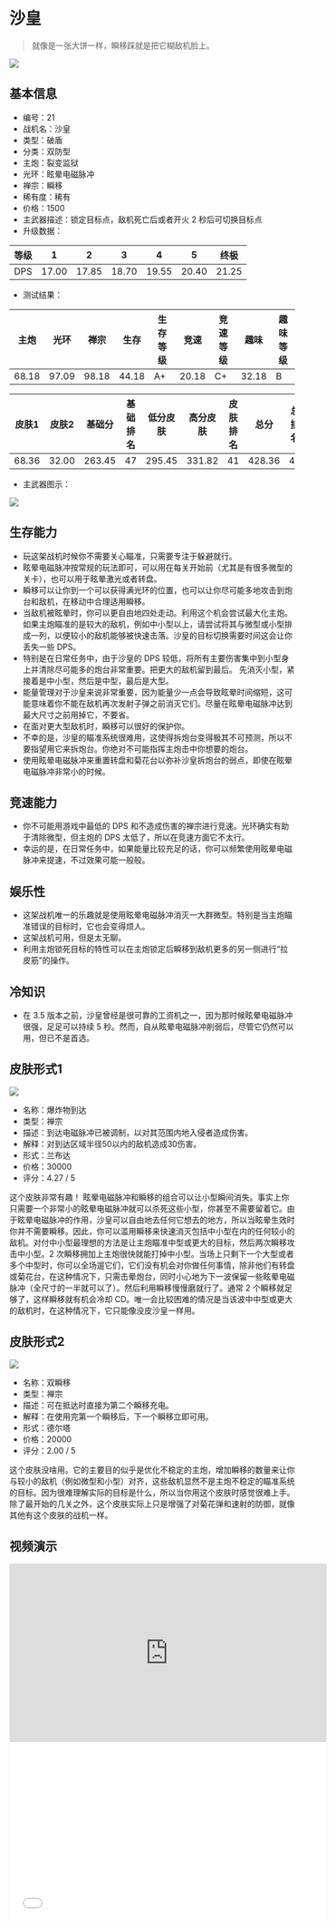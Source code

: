 # 沙皇

> 就像是一张大饼一样，瞬移踩就是把它糊敌机脸上。

<img src="/ships/ship_21.png" style={{zoom:1}}/>

## 基本信息

- 编号：21
- 战机名：沙皇
- 类型：破盾
- 分类：双防型
- 主炮：裂变监狱
- 光环：眩晕电磁脉冲
- 禅宗：瞬移
- 稀有度：稀有
- 价格：1500
- 主武器描述：锁定目标点，敌机死亡后或者开火 2 秒后可切换目标点
- 升级数据：

| 等级 | 1 | 2 | 3 | 4 | 5 | 终极 |
|--|--|--|--|--|--|--|
| DPS | 17.00 | 17.85 | 18.70 | 19.55 | 20.40 | 21.25 |

- 测试结果：

| 主炮 | 光环 | 禅宗 | 生存 | 生存等级 | 竞速 | 竞速等级 | 趣味 | 趣味等级 |
|--|--|--|--|--|--|--|--|--|
| 68.18 | 97.09 | 98.18 | 44.18 | A+ | 20.18 | C+ | 32.18 | B |

| 皮肤1 | 皮肤2 | 基础分 | 基础排名 | 低分皮肤 | 高分皮肤 | 皮肤排名 | 总分 | 总排名 |
|--|--|--|--|--|--|--|--|--|
| 68.36 | 32.00 | 263.45 | 47 | 295.45 | 331.82 | 41 | 428.36 | 43 |

- 主武器图示：

<img src="/illustration/main_21.gif" style={{zoom:1}}/>

## 生存能力

- 玩这架战机时候你不需要关心瞄准，只需要专注于躲避就行。
- 眩晕电磁脉冲按常规的玩法即可，可以用在每关开始前（尤其是有很多微型的关卡），也可以用于眩晕激光或者转盘。
- 瞬移可以让你到一个可以获得满光环的位置，也可以让你尽可能多地攻击到炮台和敌机，在移动中合理适用瞬移。
- 当敌机被眩晕时，你可以更自由地四处走动。利用这个机会尝试最大化主炮。如果主炮瞄准的是较大的敌机，例如中小型以上，请尝试将其与微型或小型排成一列，以便较小的敌机能够被快速击落。沙皇的目标切换需要时间这会让你丢失一些 DPS。
- 特别是在日常任务中，由于沙皇的 DPS 较低，将所有主要伤害集中到小型身上并清除尽可能多的炮台非常重要。把更大的敌机留到最后。 先消灭小型，紧接着是中小型，然后是中型，最后是大型。
- 能量管理对于沙皇来说非常重要，因为能量少一点会导致眩晕时间缩短，这可能意味着你不能在敌机再次发射子弹之前消灭它们。尽量在眩晕电磁脉冲达到最大尺寸之前用掉它，不要省。
- 在面对更大型敌机时，瞬移可以很好的保护你。
- 不幸的是，沙皇的瞄准系统很难用，这使得拆炮台变得极其不可预测，所以不要指望用它来拆炮台。你绝对不可能指挥主炮击中你想要的炮台。
- 使用眩晕电磁脉冲来重置转盘和菊花台以弥补沙皇拆炮台的弱点，即使在眩晕电磁脉冲非常小的时候。

## 竞速能力

- 你不可能用游戏中最低的 DPS 和不造成伤害的禅宗进行竞速。光环确实有助于清除微型，但主炮的 DPS 太低了，所以在竞速方面它不太行。
- 幸运的是，在日常任务中，如果能量比较充足的话，你可以频繁使用眩晕电磁脉冲来提速，不过效果可能一般般。

## 娱乐性

- 这架战机唯一的乐趣就是使用眩晕电磁脉冲消灭一大群微型。特别是当主炮瞄准错误的目标时，它也会变得烦人。
- 这架战机可用，但是太无聊。
- 利用主炮锁死目标的特性可以在主炮锁定后瞬移到敌机更多的另一侧进行“拉皮筋”的操作。

## 冷知识

- 在 3.5 版本之前，沙皇曾经是很可靠的工资机之一，因为那时候眩晕电磁脉冲很强，足足可以持续 5 秒。然而，自从眩晕电磁脉冲削弱后，尽管它仍然可以用，但已不是首选。

## 皮肤形式1

<img src="/ships/ship_21_apex_1.png" style={{zoom:1}}/>

- 名称：爆炸物到达
- 类型：禅宗
- 描述：到达电磁脉冲已被调制，以对其范围内地入侵者造成伤害。
- 解释：对到达区域半径50以内的敌机造成30伤害。
- 形式：兰布达
- 价格：30000
- 评分：4.27 / 5

这个皮肤非常有趣！ 眩晕电磁脉冲和瞬移的组合可以让小型瞬间消失。事实上你只需要一个非常小的眩晕电磁脉冲就可以杀死这些小型，你甚至不需要留着它。由于眩晕电磁脉冲的作用，沙皇可以自由地去任何它想去的地方，所以当眩晕生效时你并不需要瞬移。因此，你可以滥用瞬移来快速消灭包括中小型在内的任何较小的敌机。对付中小型最理想的方法是让主炮瞄准中型或更大的目标，然后两次瞬移攻击中小型。2 次瞬移拥加上主炮很快就能打掉中小型。当场上只剩下一个大型或者多个中型时，你可以全场遛它们，它们没有机会对你做任何事情，除非他们有转盘或菊花台，在这种情况下，只需击晕炮台，同时小心地为下一波保留一些眩晕电磁脉冲（全尺寸的一半就可以了）。然后利用瞬移慢慢磨就行了。通常 2 个瞬移就足够了，这样瞬移就有机会冷却 CD。唯一会比较困难的情况是当该波中中型或更大的敌机时，在这种情况下，它只能像没皮沙皇一样用。

## 皮肤形式2

<img src="/ships/ship_21_apex_2.png" style={{zoom:1}}/>

- 名称：双瞬移
- 类型：禅宗
- 描述：可在抵达时直接为第二个瞬移充电。
- 解释：在使用完第一个瞬移后，下一个瞬移立即可用。
- 形式：德尔塔
- 价格：20000
- 评分：2.00 / 5

这个皮肤没啥用。它的主要目的似乎是优化不稳定的主炮，增加瞬移的数量来让你与较小的敌机（例如微型和小型）对齐，这些敌机显然不是主炮不稳定的瞄准系统的目标。因为很难理解实际的目标是什么，所以当你用这个皮肤时感觉很难上手。除了最开始的几关之外，这个皮肤实际上只是增强了对菊花弹和速射的防御，就像其他有这个皮肤的战机一样。

## 视频演示

<iframe width="560" height="315" src="https://www.youtube.com/embed/h9J-DaJLHz4?si=SRh4ILfuqGWUwhCk" title="YouTube video player" frameborder="0" allow="accelerometer; autoplay; clipboard-write; encrypted-media; gyroscope; picture-in-picture; web-share" referrerpolicy="strict-origin-when-cross-origin" allowfullscreen></iframe>

<br/>

<iframe width="560" height="315" src="//player.bilibili.com/player.html?aid=740630391&bvid=BV1wk4y1E7eC&cid=1116576492&p=1&autoplay=false" scrolling="no" border="0" frameborder="no" allow="accelerometer; autoplay; clipboard-write; encrypted-media; gyroscope; picture-in-picture; web-share" framespacing="0" allowfullscreen="true"> </iframe>